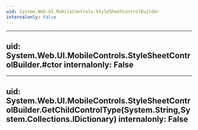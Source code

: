 ```yaml
---
uid: System.Web.UI.MobileControls.StyleSheetControlBuilder
internalonly: False
---
```


---
uid: System.Web.UI.MobileControls.StyleSheetControlBuilder.#ctor
internalonly: False
---

---
uid: System.Web.UI.MobileControls.StyleSheetControlBuilder.GetChildControlType(System.String,System.Collections.IDictionary)
internalonly: False
---
